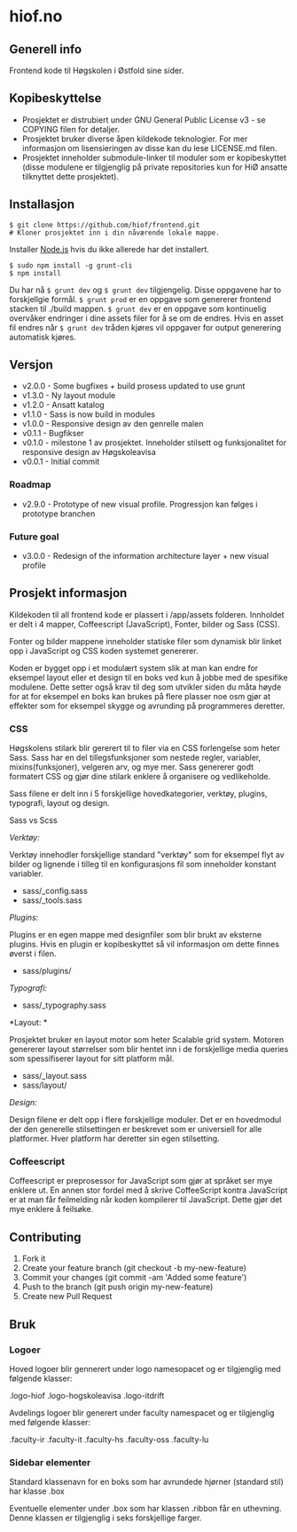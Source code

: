# hiof.no

## Generell info

Frontend kode til Høgskolen i Østfold sine sider.


## Kopibeskyttelse


- Prosjektet er distrubiert under GNU General Public License v3 - se COPYING filen for detaljer. 
- Prosjektet bruker diverse åpen kildekode teknologier. For mer informasjon om lisensieringen av disse kan du lese LICENSE.md filen.
- Prosjektet inneholder submodule-linker til moduler som er kopibeskyttet (disse modulene er tilgjenglig på private repositories kun for HiØ ansatte tilknyttet dette prosjektet).


## Installasjon

    $ git clone https://github.com/hiof/frontend.git
    # Kloner prosjektet inn i din nåværende lokale mappe.

Installer [Node.js](http://nodejs.org) hvis du ikke allerede har det installert.

    $ sudo npm install -g grunt-cli
    $ npm install

Du har nå `$ grunt dev` og `$ grunt dev` tilgjengelig. Disse oppgavene har to forskjellgie formål. `$ grunt prod` er en oppgave som genererer frontend stacken til ./build mappen. `$ grunt dev` er en oppgave som kontinuelig overvåker endringer i dine assets filer for å se om de endres. Hvis en asset fil endres når `$ grunt dev` tråden kjøres vil oppgaver for output generering automatisk kjøres.

## Versjon

* v2.0.0 - Some bugfixes + build prosess updated to use grunt
* v1.3.0 - Ny layout module
* v1.2.0 - Ansatt katalog
* v1.1.0 - Sass is now build in modules
* v1.0.0 - Responsive design av den genrelle malen
* v0.1.1 - Bugfikser
* v0.1.0 - milestone 1 av prosjektet. Inneholder stilsett og funksjonalitet for responsive design av Høgskoleavisa
* v0.0.1 - Initial commit

### Roadmap


* v2.9.0 - Prototype of new visual profile. Progressjon kan følges i prototype branchen


### Future goal

* v3.0.0 - Redesign of the information architecture layer + new visual profile 


## Prosjekt informasjon

Kildekoden til all frontend kode er plassert i /app/assets folderen. Innholdet er delt i 4 mapper, Coffeescript (JavaScript), Fonter, bilder og Sass (CSS).

Fonter og bilder mappene inneholder statiske filer som dynamisk blir linket opp i JavaScript og CSS koden systemet genererer.

Koden er bygget opp i et modulært system slik at man kan endre for eksempel layout eller et design til en boks ved kun å jobbe med de spesifike modulene. Dette setter også krav til deg som utvikler siden du måta høyde for at for eksempel en boks kan brukes på flere plasser noe osm gjør at effekter som for eksempel skygge og avrunding på programmeres deretter.


### CSS

Høgskolens stilark blir gererert til to filer via en CSS forlengelse som heter Sass. Sass har en del tillegsfunksjoner som nestede regler, variabler, mixins(funksjoner), velgeren arv, og mye mer. Sass genererer godt formatert CSS og gjør dine stilark enklere å organisere og vedlikeholde.

Sass filene er delt inn i 5 forskjellige hovedkategorier, verktøy, plugins, typografi, layout og design.

Sass vs Scss


*Verktøy:*

Verktøy innehodler forskjellige standard "verktøy" som for eksempel flyt av bilder og lignende i tilleg til en konfigurasjons fil som inneholder konstant variabler.


* sass/_config.sass
* sass/_tools.sass

*Plugins:*


Plugins er en egen mappe med designfiler som blir brukt av eksterne plugins. Hvis en plugin er kopibeskyttet så vil informasjon om dette finnes øverst i filen.  

* sass/plugins/


*Typografi:*

* sass/_typography.sass


*Layout: *

Prosjektet bruker en layout motor som heter Scalable grid system. Motoren genererer layout størrelser som blir hentet inn i de forskjellige media queries som spessifiserer layout for sitt platform mål.


* sass/_layout.sass
* sass/layout/


*Design:*

Design filene er delt opp i flere forskjellige moduler. Det er en hovedmodul der den generelle stilsettingen er beskrevet som er universiell for alle platformer. Hver platform har deretter sin egen stilsetting.


### Coffeescript

Coffeescript er preprosessor for JavaScript som gjør at språket ser mye enklere ut. En annen stor fordel med å skrive CoffeeScript kontra JavaScript er at man får feilmelding når koden kompilerer til JavaScript. Dette gjør det mye enklere å feilsøke.


## Contributing

1. Fork it
2. Create your feature branch (git checkout -b my-new-feature)
3. Commit your changes (git commit -am 'Added some feature')
4. Push to the branch (git push origin my-new-feature)
5. Create new Pull Request


## Bruk

### Logoer

Hoved logoer blir gennerert under logo namesopacet og er tilgjenglig med følgende klasser:

.logo-hiof
.logo-hogskoleavisa
.logo-itdrift


Avdelings logoer blir generert under faculty namespacet og er tilgjenglig med følgende klasser:

.faculty-ir
.faculty-it
.faculty-hs
.faculty-oss
.faculty-lu


### Sidebar elementer

Standard klassenavn for en boks som har avrundede hjørner (standard stil) har klasse .box

Eventuelle elementer under .box som har klassen .ribbon får en uthevning. Denne klassen er tilgjenglig i seks forskjellige farger.